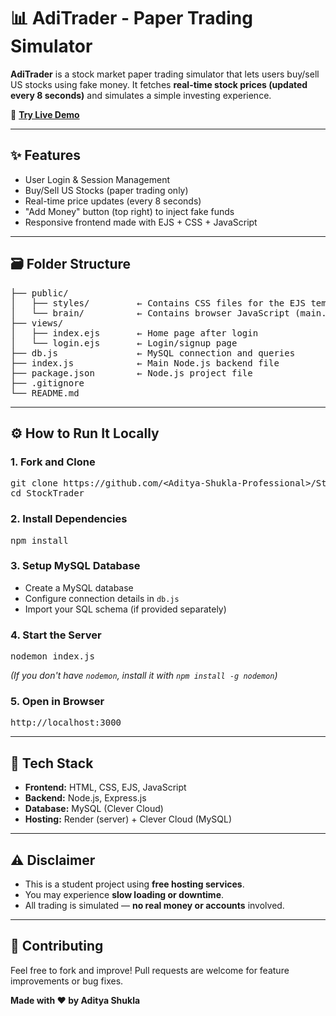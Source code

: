 <h1>📊 AdiTrader - Paper Trading Simulator</h1>

<p><strong>AdiTrader</strong> is a stock market paper trading simulator that lets users buy/sell US stocks using fake money. It fetches <strong>real-time stock prices (updated every 8 seconds)</strong> and simulates a simple investing experience.</p>

<p>🚀 <a href="https://stocktrader-g4o0.onrender.com" target="_blank"><strong>Try Live Demo</strong></a></p>

<hr>

<h2>✨ Features</h2>
<ul>
  <li>User Login & Session Management</li>
  <li>Buy/Sell US Stocks (paper trading only)</li>
  <li>Real-time price updates (every 8 seconds)</li>
  <li>"Add Money" button (top right) to inject fake funds</li>
  <li>Responsive frontend made with EJS + CSS + JavaScript</li>
</ul>

<hr>

<h2>🗃️ Folder Structure</h2>
<pre>
├── public/
│   ├── styles/         ← Contains CSS files for the EJS templates
│   └── brain/          ← Contains browser JavaScript (main.js)
├── views/
│   ├── index.ejs       ← Home page after login
│   └── login.ejs       ← Login/signup page
├── db.js               ← MySQL connection and queries
├── index.js            ← Main Node.js backend file
├── package.json        ← Node.js project file
├── .gitignore
└── README.md
</pre>

<hr>

<h2>⚙️ How to Run It Locally</h2>

<h3>1. Fork and Clone</h3>
<pre>
git clone https://github.com/&lt;Aditya-Shukla-Professional&gt;/StockTrader.git
cd StockTrader
</pre>

<h3>2. Install Dependencies</h3>
<pre>
npm install
</pre>

<h3>3. Setup MySQL Database</h3>
<ul>
  <li>Create a MySQL database</li>
  <li>Configure connection details in <code>db.js</code></li>
  <li>Import your SQL schema (if provided separately)</li>
</ul>

<h3>4. Start the Server</h3>
<pre>
nodemon index.js
</pre>
<p><em>(If you don't have <code>nodemon</code>, install it with <code>npm install -g nodemon</code>)</em></p>

<h3>5. Open in Browser</h3>
<pre>
http://localhost:3000
</pre>

<hr>

<h2>🧠 Tech Stack</h2>
<ul>
  <li><strong>Frontend:</strong> HTML, CSS, EJS, JavaScript</li>
  <li><strong>Backend:</strong> Node.js, Express.js</li>
  <li><strong>Database:</strong> MySQL (Clever Cloud)</li>
  <li><strong>Hosting:</strong> Render (server) + Clever Cloud (MySQL)</li>
</ul>

<hr>

<h2>⚠️ Disclaimer</h2>
<ul>
  <li>This is a student project using <strong>free hosting services</strong>.</li>
  <li>You may experience <strong>slow loading or downtime</strong>.</li>
  <li>All trading is simulated — <strong>no real money or accounts</strong> involved.</li>
</ul>

<hr>

<h2>🙌 Contributing</h2>
<p>Feel free to fork and improve! Pull requests are welcome for feature improvements or bug fixes.</p>

<p><strong>Made with ❤️ by Aditya Shukla</strong></p>

